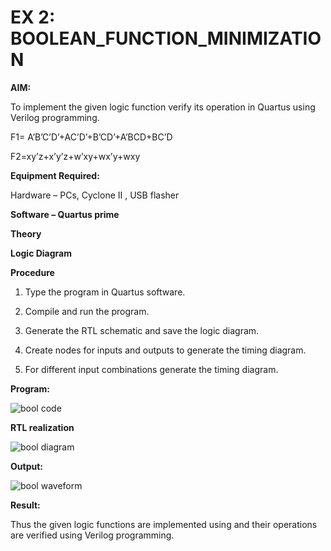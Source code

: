 # EX 2: BOOLEAN_FUNCTION_MINIMIZATION

**AIM:**

To implement the given logic function verify its operation in Quartus using Verilog programming.

F1= A’B’C’D’+AC’D’+B’CD’+A’BCD+BC’D 

F2=xy’z+x’y’z+w’xy+wx’y+wxy

**Equipment Required:**

Hardware – PCs, Cyclone II , USB flasher

**Software – Quartus prime**

**Theory**

**Logic Diagram**

**Procedure**

1.	Type the program in Quartus software.

2.	Compile and run the program.

3.	Generate the RTL schematic and save the logic diagram.

4.	Create nodes for inputs and outputs to generate the timing diagram.

5.	For different input combinations generate the timing diagram.


**Program:**


![bool code](https://github.com/user-attachments/assets/98115817-d9f0-45c7-b41d-8e053fda153f)



**RTL realization**

![bool diagram](https://github.com/user-attachments/assets/9d437b2e-95c0-4c04-83eb-400a851ce76c)

**Output:**

![bool waveform](https://github.com/user-attachments/assets/8c4c4aba-a613-4911-921c-3cd60479ff04)


**Result:**

Thus the given logic functions are implemented using and their operations are verified using Verilog programming.

